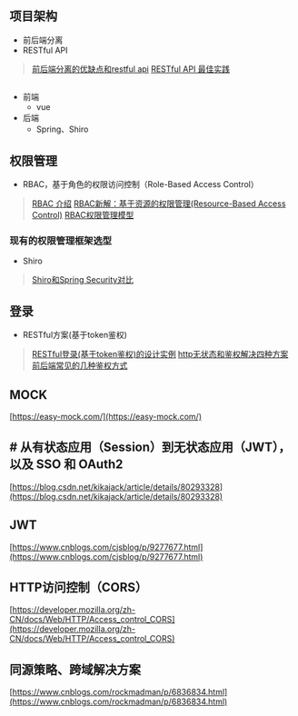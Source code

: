 ## 项目架构
- 前后端分离
- RESTful API

> [前后端分离的优缺点和restful api](https://www.jianshu.com/p/a889b13bc9bf)
> [RESTful API 最佳实践](http://www.ruanyifeng.com/blog/2018/10/restful-api-best-practices.html)
## 
- 前端
	-  vue
- 后端
	- Spring、Shiro
## 权限管理
- RBAC，基于角色的权限访问控制（Role-Based Access Control）
> [RBAC 介绍](https://www.sojson.com/blog/141.html)
> [RBAC新解：基于资源的权限管理(Resource-Based Access Control)](https://globeeip.iteye.com/blog/1236167)
> [RBAC权限管理模型](https://www.xiaoman.cn/detail/150)
### 现有的权限管理框架选型
-  Shiro
> [Shiro和Spring Security对比](https://blog.csdn.net/liyuejin/article/details/77838868)
## 登录
- RESTful方案(基于token鉴权)
> [RESTful登录(基于token鉴权)的设计实例](https://blog.csdn.net/pony_maggie/article/details/69401500)
> [http无状态和鉴权解决四种方案](https://blog.csdn.net/linuxprobe18/article/details/82415035)
> [前后端常见的几种鉴权方式](https://blog.csdn.net/wang839305939/article/details/78713124)

## MOCK
[https://easy-mock.com/](https://easy-mock.com/)

## # 从有状态应用（Session）到无状态应用（JWT），以及 SSO 和 OAuth2
[https://blog.csdn.net/kikajack/article/details/80293328](https://blog.csdn.net/kikajack/article/details/80293328)
## JWT
[https://www.cnblogs.com/cjsblog/p/9277677.html](https://www.cnblogs.com/cjsblog/p/9277677.html)
## HTTP访问控制（CORS）
[https://developer.mozilla.org/zh-CN/docs/Web/HTTP/Access_control_CORS](https://developer.mozilla.org/zh-CN/docs/Web/HTTP/Access_control_CORS)
## 同源策略、跨域解决方案
[https://www.cnblogs.com/rockmadman/p/6836834.html](https://www.cnblogs.com/rockmadman/p/6836834.html)
<!--stackedit_data:
eyJoaXN0b3J5IjpbLTM3OTI0MzMzNCwtMTQwNjIyMDIxLDEwND
IwNjcyNiw2MjcwMDQ0MjAsMjEzNTYzMDU2MywtMTA1MzEwMTI3
OCwtODkyNjI0NzM5LDE5MzE3MDE3MTgsMTY4MDIxMDYxMiwtMT
QyNzY4NTk5OCwtMjA2MjMzNTYxLDc2NTg1MjQ5NCwtMTI4OTI2
NTg0NiwxMDY4NDAwMTcxXX0=
-->